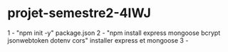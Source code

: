 # projet-semestre2-4IWJ

1 - "npm init -y" package.json
2 - "npm install express mongoose bcrypt jsonwebtoken dotenv cors" installer express et mongoose
3 - 